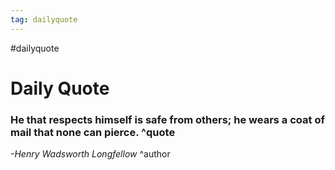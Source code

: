 ```yaml
---
tag: dailyquote
---
```


#dailyquote

# Daily Quote

### He that respects himself is safe from others; he wears a coat of mail that none can pierce. ^quote
*-Henry Wadsworth Longfellow* ^author
